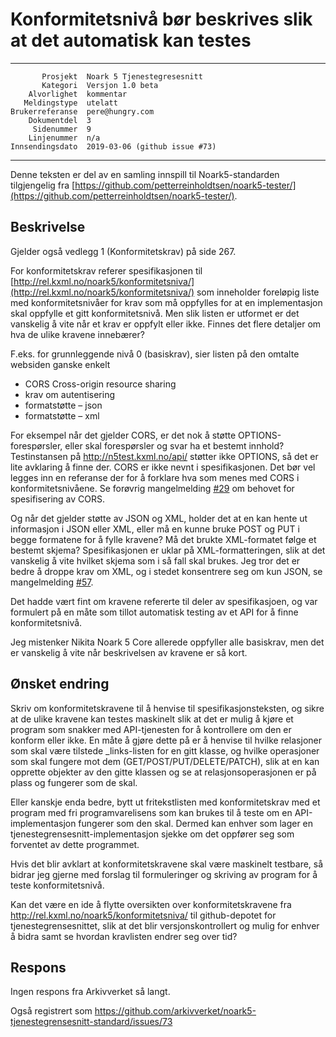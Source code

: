 Konformitetsnivå bør beskrives slik at det automatisk kan testes
================================================================

 ------------------  ---------------------------------
           Prosjekt  Noark 5 Tjenestegresesnitt
           Kategori  Versjon 1.0 beta
        Alvorlighet  kommentar
       Meldingstype  utelatt
    Brukerreferanse  pere@hungry.com
        Dokumentdel  3
         Sidenummer  9
        Linjenummer  n/a
    Innsendingsdato  2019-03-06 (github issue #73)
 ------------------  ---------------------------------

Denne teksten er del av en samling innspill til Noark5-standarden
tilgjengelig fra [https://github.com/petterreinholdtsen/noark5-tester/](https://github.com/petterreinholdtsen/noark5-tester/).

Beskrivelse
-----------

Gjelder også vedlegg 1 (Konformitetskrav) på side 267.

For konformitetskrav referer spesifikasjonen til
[http://rel.kxml.no/noark5/konformitetsniva/](http://rel.kxml.no/noark5/konformitetsniva/)
som inneholder foreløpig liste med konformitetsnivåer for krav som må
oppfylles for at en implementasjon skal oppfylle et gitt
konformitetsnivå.  Men slik listen er utformet er det vanskelig å vite
når et krav er oppfylt eller ikke.  Finnes det flere detaljer om hva
de ulike kravene innebærer?

F.eks. for grunnleggende nivå 0 (basiskrav), sier listen på den
omtalte websiden ganske enkelt

 * CORS Cross-origin resource sharing
 * krav om autentisering
 * formatstøtte – json
 * formatstøtte – xml
 
For eksempel når det gjelder CORS, er det nok å støtte
OPTIONS-forespørsler, eller skal forespørsler og svar ha et bestemt
innhold?  Testinstansen på http://n5test.kxml.no/api/ støtter ikke
OPTIONS, så det er lite avklaring å finne der.  CORS er ikke nevnt i
spesifikasjonen.  Det bør vel legges inn en referanse der for å
forklare hva som menes med CORS i konformitetsnivåene.  Se forøvrig
mangelmelding
[#29](https://github.com/arkivverket/noark5-tjenestegrensesnitt-standard/issues/29)
om behovet for spesifisering av CORS.

Og når det gjelder støtte av JSON og XML, holder det at en kan hente
ut informasjon i JSON eller XML, eller må en kunne bruke POST og PUT i
begge formatene for å fylle kravene?  Må det brukte XML-formatet følge
et bestemt skjema?  Spesifikasjonen er uklar på XML-formatteringen,
slik at det vanskelig å vite hvilket skjema som i så fall skal brukes.
Jeg tror det er bedre å droppe krav om XML, og i stedet konsentrere
seg om kun JSON, se mangelmelding
[#57](https://github.com/arkivverket/noark5-tjenestegrensesnitt-standard/issues/57).

Det hadde vært fint om kravene refererte til deler av spesifikasjoen,
og var formulert på en måte som tillot automatisk testing av et API
for å finne konformitetsnivå.

Jeg mistenker Nikita Noark 5 Core allerede oppfyller alle basiskrav,
men det er vanskelig å vite når beskrivelsen av kravene er så kort.

Ønsket endring
--------------

Skriv om konformitetskravene til å henvise til spesifikasjonsteksten,
og sikre at de ulike kravene kan testes maskinelt slik at det er mulig
å kjøre et program som snakker med API-tjenesten for å kontrollere om
den er konform eller ikke.  En måte å gjøre dette på er å henvise til
hvilke relasjoner som skal være tilstede \_links-listen for en gitt
klasse, og hvilke operasjoner som skal fungere mot dem
(GET/POST/PUT/DELETE/PATCH), slik at en kan opprette objekter av den
gitte klassen og se at relasjonsoperasjonen er på plass og fungerer
som de skal.

Eller kanskje enda bedre, bytt ut fritekstlisten med konformitetskrav
med et program med fri programvarelisens som kan brukes til å teste om
en API-implementasjon fungerer som den skal.  Dermed kan enhver som
lager en tjenestegrensesnitt-implementasjon sjekke om det oppfører seg
som forventet av dette programmet.

Hvis det blir avklart at konformitetskravene skal være maskinelt
testbare, så bidrar jeg gjerne med forslag til formuleringer og
skriving av program for å teste konformitetsnivå.

Kan det være en ide å flytte oversikten over konformitetskravene fra
http://rel.kxml.no/noark5/konformitetsniva/ til github-depotet for
tjenestegrensesnittet, slik at det blir versjonskontrollert og mulig
for enhver å bidra samt se hvordan kravlisten endrer seg over tid?

Respons
-------

Ingen respons fra Arkivverket så langt.

Også registrert som
https://github.com/arkivverket/noark5-tjenestegrensesnitt-standard/issues/73
